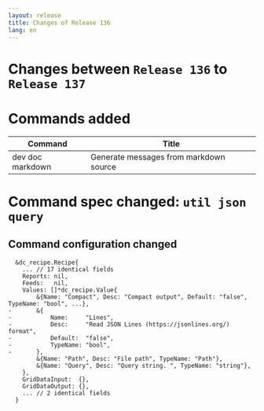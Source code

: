```yaml
---
layout: release
title: Changes of Release 136
lang: en
---
```


# Changes between `Release 136` to `Release 137`

# Commands added


| Command          | Title                                  |
|------------------|----------------------------------------|
| dev doc markdown | Generate messages from markdown source |



# Command spec changed: `util json query`



## Command configuration changed


```
  &dc_recipe.Recipe{
  	... // 17 identical fields
  	Reports: nil,
  	Feeds:   nil,
  	Values: []*dc_recipe.Value{
  		&{Name: "Compact", Desc: "Compact output", Default: "false", TypeName: "bool", ...},
- 		&{
- 			Name:     "Lines",
- 			Desc:     "Read JSON Lines (https://jsonlines.org/) format",
- 			Default:  "false",
- 			TypeName: "bool",
- 		},
  		&{Name: "Path", Desc: "File path", TypeName: "Path"},
  		&{Name: "Query", Desc: "Query string. ", TypeName: "string"},
  	},
  	GridDataInput:  {},
  	GridDataOutput: {},
  	... // 2 identical fields
  }
```
